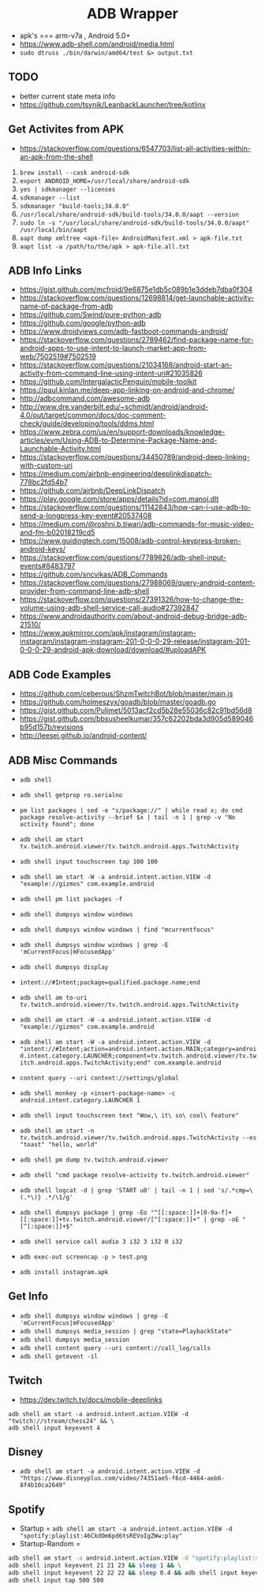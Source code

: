 <center><h1>ADB Wrapper</h1></center>

- apk's === arm-v7a , Android 5.0+
- https://www.adb-shell.com/android/media.html
- `sudo dtruss ./bin/darwin/amd64/test &> output.txt`

## TODO

- better current state meta info
- https://github.com/tsynik/LeanbackLauncher/tree/kotlinx

## Get Activites from APK

- https://stackoverflow.com/questions/6547703/list-all-activities-within-an-apk-from-the-shell

1. `brew install --cask android-sdk`
2. `export ANDROID_HOME=/usr/local/share/android-sdk`
3. `yes | sdkmanager --licenses`
4. `sdkmanager --list`
5. `sdkmanager "build-tools;34.0.0"`
6. `/usr/local/share/android-sdk/build-tools/34.0.0/aapt --version`
7. `sudo ln -s "/usr/local/share/android-sdk/build-tools/34.0.0/aapt" /usr/local/bin/aapt`
8. `aapt dump xmltree <apk-file> AndroidManifest.xml > apk-file.txt`
9. `aapt list -a /path/to/the/apk > apk-file.all.txt`

## ADB Info Links
- https://gist.github.com/mcfrojd/9e6875e1db5c089b1e3ddeb7dba0f304
- https://stackoverflow.com/questions/12698814/get-launchable-activity-name-of-package-from-adb
- https://github.com/Swind/pure-python-adb
- https://github.com/google/python-adb
- https://www.droidviews.com/adb-fastboot-commands-android/
- https://stackoverflow.com/questions/2789462/find-package-name-for-android-apps-to-use-intent-to-launch-market-app-from-web/7502519#7502519
- https://stackoverflow.com/questions/21034168/android-start-an-activity-from-command-line-using-intent-uri#21035826
- https://github.com/IntergalacticPenguin/mobile-toolkit
- https://paul.kinlan.me/deep-app-linking-on-android-and-chrome/
- http://adbcommand.com/awesome-adb
- http://www.dre.vanderbilt.edu/~schmidt/android/android-4.0/out/target/common/docs/doc-comment-check/guide/developing/tools/ddms.html
- https://www.zebra.com/us/en/support-downloads/knowledge-articles/evm/Using-ADB-to-Determine-Package-Name-and-Launchable-Activity.html
- https://stackoverflow.com/questions/34450789/android-deep-linking-with-custom-uri
- https://medium.com/airbnb-engineering/deeplinkdispatch-778bc2fd54b7
- https://github.com/airbnb/DeepLinkDispatch
- https://play.google.com/store/apps/details?id=com.manoj.dlt
- https://stackoverflow.com/questions/11142843/how-can-i-use-adb-to-send-a-longpress-key-event#20537408
- https://medium.com/@roshni.b.tiwari/adb-commands-for-music-video-and-fm-b02018219cd5
- https://www.guidingtech.com/15008/adb-control-keypress-broken-android-keys/
- https://stackoverflow.com/questions/7789826/adb-shell-input-events#8483797
- https://github.com/sncvikas/ADB_Commands
- https://stackoverflow.com/questions/27988069/query-android-content-provider-from-command-line-adb-shell
- https://stackoverflow.com/questions/27391326/how-to-change-the-volume-using-adb-shell-service-call-audio#27392847
- https://www.androidauthority.com/about-android-debug-bridge-adb-21510/
- https://www.apkmirror.com/apk/instagram/instagram-instagram/instagram-instagram-201-0-0-0-29-release/instagram-201-0-0-0-29-android-apk-download/download/#uploadAPK

## ADB Code Examples
- https://github.com/ceberous/ShzmTwitchBot/blob/master/main.js
- https://github.com/holmeszyx/goadb/blob/master/goadb.go
- https://gist.github.com/Pulimet/5013acf2cd5b28e55036c82c91bd56d8
- https://gist.github.com/bbsusheelkumar/357c62202bda3d905d589046b95d157b/revisions
- http://leesei.github.io/android-content/


## ADB Misc Commands

- `adb shell`

- `adb shell getprop ro.serialno`

- `pm list packages | sed -e "s/package://" | while read x; do cmd package resolve-activity --brief $x | tail -n 1 | grep -v "No activity found"; done`

- `adb shell am start tv.twitch.android.viewer/tv.twitch.android.apps.TwitchActivity`

- `adb shell input touchscreen tap 100 100`

- `adb shell am start -W -a android.intent.action.VIEW -d "example://gizmos" com.example.android`

- `adb shell pm list packages -f`

- `adb shell dumpsys window windows`

- `adb shell dumpsys window windows | find "mcurrentfocus"`

- `adb shell dumpsys window windows | grep -E 'mCurrentFocus|mFocusedApp'`

- `adb shell dumpsys display`

- `intent://#Intent;package=qualified.package.name;end`

- `adb shell am to-uri tv.twitch.android.viewer/tv.twitch.android.apps.TwitchActivity`

- `adb shell am start -W -a android.intent.action.VIEW -d "example://gizmos" com.example.android`

- `adb shell am start -W -a android.intent.action.VIEW -d "intent://#Intent;action=android.intent.action.MAIN;category=android.intent.category.LAUNCHER;component=tv.twitch.android.viewer/tv.twitch.android.apps.TwitchActivity;end" com.example.android`

- `content query --uri content://settings/global`

- `adb shell monkey -p <insert-package-name> -c android.intent.category.LAUNCHER 1`

- `adb shell input touchscreen text "Wow,\ it\ so\ cool\ feature"`

- `adb shell am start -n tv.twitch.android.viewer/tv.twitch.android.apps.TwitchActivity --es "toast" "hello, world"`

- `adb shell pm dump tv.twitch.android.viewer`

- `adb shell "cmd package resolve-activity tv.twitch.android.viewer"`

- `adb shell logcat -d | grep 'START u0' | tail -n 1 | sed 's/.*cmp=\(.*\)} .*/\1/g'`

- `adb shell dumpsys package | grep -Eo "^[[:space:]]+[0-9a-f]+[[:space:]]+tv.twitch.android.viewer/[^[:space:]]+" | grep -oE "[^[:space:]]+$"`

- `adb shell service call audio 3 i32 3 i32 0 i32`

- `adb exec-out screencap -p > test.png`

- `adb install instagram.apk`


## Get Info

- `adb shell dumpsys window windows | grep -E 'mCurrentFocus|mFocusedApp'`
- `adb shell dumpsys media_session | grep "state=PlaybackState"`
- `adb shell dumpsys media_session`
- `adb shell content query --uri content://call_log/calls`
- `adb shell getevent -il`

## Twitch

- https://dev.twitch.tv/docs/mobile-deeplinks
````
adb shell am start -a android.intent.action.VIEW -d "twitch://stream/chess24" && \
adb shell input keyevent 4
````

## Disney

- `adb shell am start -a android.intent.action.VIEW -d "https://www.disneyplus.com/video/74351ae5-f6cd-4464-aeb6-8f4b10ca2649"`


## Spotify

- Startup = `adb shell am start -a android.intent.action.VIEW -d "spotify:playlist:46CkdOm6pd6tsREVoIgZWw:play"`
- Startup-Random =
```bash
adb shell am start -a android.intent.action.VIEW -d "spotify:playlist:46CkdOm6pd6tsREVoIgZWw:play" && \
adb shell input keyevent 21 21 23 && sleep 1 && \
adb shell input keyevent 22 22 22 && sleep 0.4 && adb shell input keyevent 23 && sleep 2 \
adb shell input tap 500 500
```